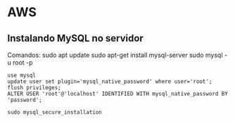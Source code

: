 # AWS

## Instalando MySQL no servidor

Comandos:
    sudo apt update
    sudo apt-get install mysql-server
    sudo mysql -u root -p 

    use mysql 
    update user set plugin='mysql_native_password' where user='root';
    flush privileges; 
    ALTER USER 'root'@'localhost' IDENTIFIED WITH mysql_native_password BY 'password';

    sudo mysql_secure_installation
